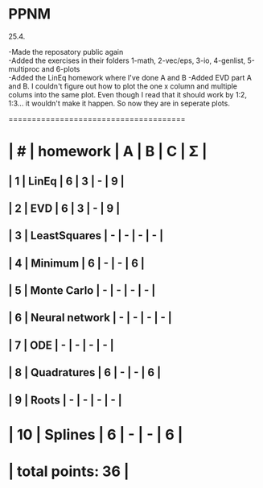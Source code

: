 # PPNM

<font size=”1”>
25.4. 

-Made the reposatory public again </br>
-Added the exercises in their folders 1-math, 2-vec/eps, 3-io, 4-genlist, 5-multiproc and 6-plots </br>
-Added the LinEq homework where I've done A and B
-Added EVD part A and B. I couldn't figure out how to plot the one x column and multiple colums into the same plot. Even though I read that it should work by 1:2, 1:3... it wouldn't make it happen. So now they are in seperate plots.


 </font>

 ======================================
 
| #  | homework      | A | B | C | Σ   |
 ======================================
| 1  | LinEq         | 6 | 3 | - | 9  |
---------------------------------------
| 2  | EVD           | 6 | 3 | - |  9  |
---------------------------------------
| 3  | LeastSquares  | - | - | - |  -  |
---------------------------------------
| 4  | Minimum  | 6 | - | - |  6  |
---------------------------------------
| 5  | Monte Carlo  | - | - | - |  -  |
---------------------------------------
| 6  | Neural network  | - | - | - |  -  |
---------------------------------------
| 7  | ODE  | - | - | - |  -  |
---------------------------------------
| 8  | Quadratures  | 6 | - | - |  6  |
---------------------------------------
| 9  | Roots  | - | - | - |  -  |
---------------------------------------
| 10  | Splines  | 6 | - | - |  6  |
 ======================================
|                    total points: 36  |
 ======================================
 
